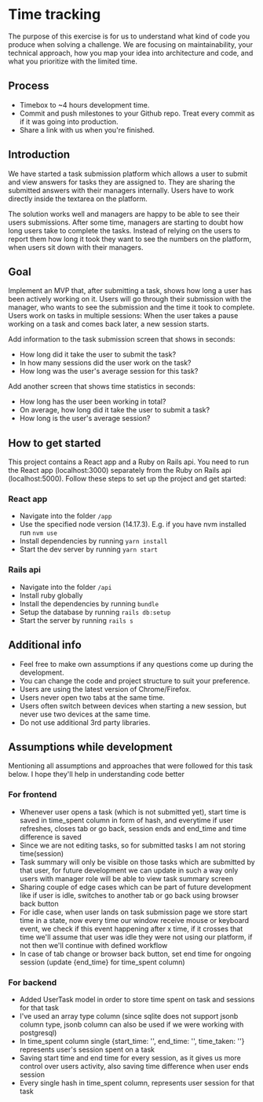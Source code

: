 # Time tracking
The purpose of this exercise is for us to understand what kind of code you
produce when solving a challenge. We are focusing on maintainability,
your technical approach, how you map your idea into architecture and code,
and what you prioritize with the limited time.

## Process
- Timebox to ~4 hours development time.
- Commit and push milestones to your Github repo. Treat every commit as if it was going into production.
- Share a link with us when you're finished.

## Introduction
We have started a task submission platform which allows a user to submit and
view answers for tasks they are assigned to. They are sharing the submitted answers
with their managers internally. Users have to work directly inside the textarea on
the platform.

The solution works well and managers are happy to be able to see their users
submissions. After some time, managers are starting to doubt how long users take
to complete the tasks. Instead of relying on the users to report them how long
it took they want to see the numbers on the platform, when users sit down
with their managers.

## Goal
Implement an MVP that, after submitting a task, shows how long a user has been
actively working on it. Users will go through their submission with the manager,
who wants to see the submission and the time it took to complete.
Users work on tasks in multiple sessions: When the user takes a pause working on
a task and comes back later, a new session starts.

Add information to the task submission screen that shows in seconds:
- How long did it take the user to submit the task?
- In how many sessions did the user work on the task?
- How long was the user's average session for this task?

Add another screen that shows time statistics in seconds:
- How long has the user been working in total?
- On average, how long did it take the user to submit a task?
- How long is the user's average session?

## How to get started
This project contains a React app and a Ruby on Rails api.
You need to run the React app (localhost:3000) separately from the Ruby on Rails api (localhost:5000).
Follow these steps to set up the project and get started:

### React app
- Navigate into the folder `/app`
- Use the specified node version (14.17.3). E.g. if you have nvm installed run `nvm use`
- Install dependencies by running `yarn install`
- Start the dev server by running `yarn start`

### Rails api
- Navigate into the folder `/api`
- Install ruby globally
- Install the dependencies by running `bundle`
- Setup the database by running `rails db:setup`
- Start the server by running `rails s`

## Additional info
- Feel free to make own assumptions if any questions come up during the development.
- You can change the code and project structure to suit your preference.
- Users are using the latest version of Chrome/Firefox.
- Users never open two tabs at the same time.
- Users often switch between devices when starting a new session, but never use
two devices at the same time.
- Do not use additional 3rd party libraries.

## Assumptions while development
Mentioning all assumptions and approaches that were followed for this task below.
I hope they'll help in understanding code better

### For frontend
- Whenever user opens a task (which is not submitted yet), start time is saved in time_spent column in form of hash, and everytime if user refreshes, closes tab or go back, session ends and end_time and time difference is saved
- Since we are not editing tasks, so for submitted tasks I am not storing time(session)
- Task summary will only be visible on those tasks which are submitted by that user, for future development we can update in such a way only users with manager role will be able to view task summary screen
- Sharing couple of edge cases which can be part of future development like if user is idle, switches to another tab or go back using browser back button
- For idle case, when user lands on task submission page we store start time in a state, now every time our window receive mouse or keyboard event, we check if this event happening after x time, if it crosses that time we'll assume that user was idle they were not using our platform, if not then we'll continue with defined workflow
- In case of tab change or browser back button, set end time for ongoing session (update {end_time} for time_spent column)

### For backend
- Added UserTask model in order to store time spent on task and sessions for that task
- I've used an array type column (since sqlite does not support jsonb column type, jsonb column can also be used if we were working with postgresql)
- In time_spent column single {start_time: '', end_time: '', time_taken: ''} represents user's session spent on a task
- Saving start time and end time for every session, as it gives us more control over users activity, also saving time difference when user ends session
- Every single hash in time_spent column, represents user session for that task
